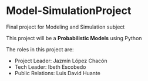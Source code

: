 # Model-SimulationProject
Final project for Modeling and Simulation subject

This project will be a **Probabilistic Models** using Python

The roles in this project are:
+ Project Leader: Jazmín López Chacón
+ Tech Leader: Ibeth Escobedo
+ Public Relations: Luis David Huante
